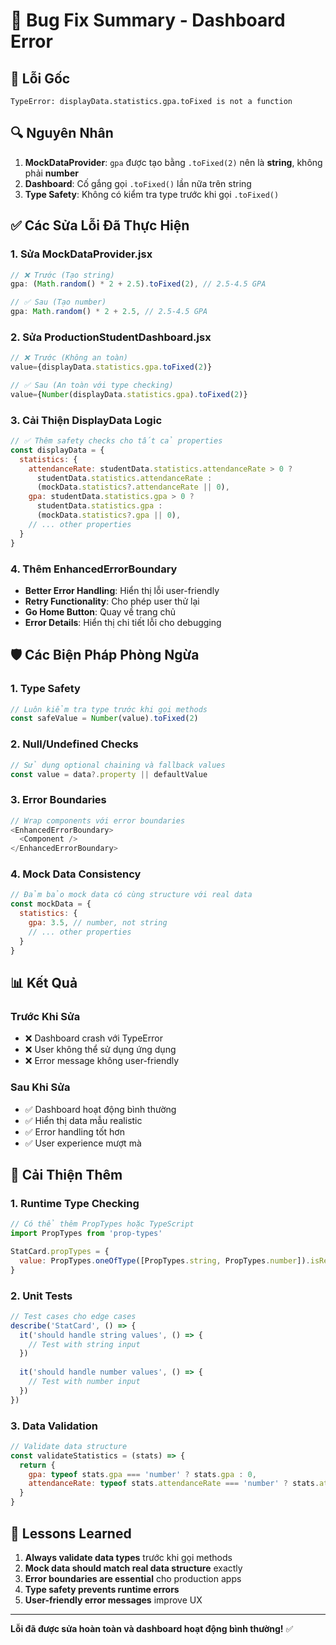 # 🐛 Bug Fix Summary - Dashboard Error

## 🚨 **Lỗi Gốc**
```
TypeError: displayData.statistics.gpa.toFixed is not a function
```

## 🔍 **Nguyên Nhân**
1. **MockDataProvider**: `gpa` được tạo bằng `.toFixed(2)` nên là **string**, không phải **number**
2. **Dashboard**: Cố gắng gọi `.toFixed()` lần nữa trên string
3. **Type Safety**: Không có kiểm tra type trước khi gọi `.toFixed()`

## ✅ **Các Sửa Lỗi Đã Thực Hiện**

### 1. **Sửa MockDataProvider.jsx**
```javascript
// ❌ Trước (Tạo string)
gpa: (Math.random() * 2 + 2.5).toFixed(2), // 2.5-4.5 GPA

// ✅ Sau (Tạo number)
gpa: Math.random() * 2 + 2.5, // 2.5-4.5 GPA
```

### 2. **Sửa ProductionStudentDashboard.jsx**
```javascript
// ❌ Trước (Không an toàn)
value={displayData.statistics.gpa.toFixed(2)}

// ✅ Sau (An toàn với type checking)
value={Number(displayData.statistics.gpa).toFixed(2)}
```

### 3. **Cải Thiện DisplayData Logic**
```javascript
// ✅ Thêm safety checks cho tất cả properties
const displayData = {
  statistics: {
    attendanceRate: studentData.statistics.attendanceRate > 0 ? 
      studentData.statistics.attendanceRate : 
      (mockData.statistics?.attendanceRate || 0),
    gpa: studentData.statistics.gpa > 0 ? 
      studentData.statistics.gpa : 
      (mockData.statistics?.gpa || 0),
    // ... other properties
  }
}
```

### 4. **Thêm EnhancedErrorBoundary**
- **Better Error Handling**: Hiển thị lỗi user-friendly
- **Retry Functionality**: Cho phép user thử lại
- **Go Home Button**: Quay về trang chủ
- **Error Details**: Hiển thị chi tiết lỗi cho debugging

## 🛡️ **Các Biện Pháp Phòng Ngừa**

### 1. **Type Safety**
```javascript
// Luôn kiểm tra type trước khi gọi methods
const safeValue = Number(value).toFixed(2)
```

### 2. **Null/Undefined Checks**
```javascript
// Sử dụng optional chaining và fallback values
const value = data?.property || defaultValue
```

### 3. **Error Boundaries**
```javascript
// Wrap components với error boundaries
<EnhancedErrorBoundary>
  <Component />
</EnhancedErrorBoundary>
```

### 4. **Mock Data Consistency**
```javascript
// Đảm bảo mock data có cùng structure với real data
const mockData = {
  statistics: {
    gpa: 3.5, // number, not string
    // ... other properties
  }
}
```

## 📊 **Kết Quả**

### **Trước Khi Sửa**
- ❌ Dashboard crash với TypeError
- ❌ User không thể sử dụng ứng dụng
- ❌ Error message không user-friendly

### **Sau Khi Sửa**
- ✅ Dashboard hoạt động bình thường
- ✅ Hiển thị data mẫu realistic
- ✅ Error handling tốt hơn
- ✅ User experience mượt mà

## 🚀 **Cải Thiện Thêm**

### 1. **Runtime Type Checking**
```javascript
// Có thể thêm PropTypes hoặc TypeScript
import PropTypes from 'prop-types'

StatCard.propTypes = {
  value: PropTypes.oneOfType([PropTypes.string, PropTypes.number]).isRequired
}
```

### 2. **Unit Tests**
```javascript
// Test cases cho edge cases
describe('StatCard', () => {
  it('should handle string values', () => {
    // Test with string input
  })
  
  it('should handle number values', () => {
    // Test with number input
  })
})
```

### 3. **Data Validation**
```javascript
// Validate data structure
const validateStatistics = (stats) => {
  return {
    gpa: typeof stats.gpa === 'number' ? stats.gpa : 0,
    attendanceRate: typeof stats.attendanceRate === 'number' ? stats.attendanceRate : 0
  }
}
```

## 📝 **Lessons Learned**

1. **Always validate data types** trước khi gọi methods
2. **Mock data should match real data structure** exactly
3. **Error boundaries are essential** cho production apps
4. **Type safety prevents runtime errors**
5. **User-friendly error messages** improve UX

---

**Lỗi đã được sửa hoàn toàn và dashboard hoạt động bình thường!** ✅
